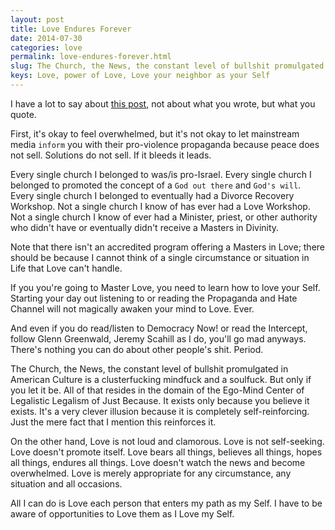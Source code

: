 ```yaml
---
layout: post
title: Love Endures Forever
date: 2014-07-30
categories: love
permalink: love-endures-forever.html
slug: The Church, the News, the constant level of bullshit promulgated in American Culture is a clusterfucking mindfuck and a soulfuck. But only if you let it be.
keys: Love, power of Love, Love your neighbor as your Self
---
```

I have a lot to say about [this post][robynfb], not about what you wrote, but what you quote.

First, it's okay to feel overwhelmed, but it's not okay to let mainstream media `inform` you with their pro-violence propaganda because peace does not sell. Solutions do not sell. If it bleeds it leads.

Every single church I belonged to was/is pro-Israel. Every single church I belonged to promoted the concept of a `God out there` and `God's will`. Every single church I belonged to eventually had a Divorce Recovery Workshop. Not a single church I know of has ever had a Love Workshop. Not a single church I know of ever had a Minister, priest, or other authority who didn't have or eventually didn't receive a Masters in Divinity.

Note that there isn't an accredited program offering a Masters in Love; there should be because I cannot think of a single circumstance or situation in Life that Love can't handle.

If you you're going to Master Love, you need to learn how to love your Self. Starting your day out listening to or reading the Propaganda and Hate Channel will not magically awaken your mind to Love. Ever.

And even if you do read/listen to Democracy Now! or read the Intercept, follow Glenn Greenwald, Jeremy Scahill as I do, you'll go mad anyways. There's nothing you can do about other people's shit. Period.

The Church, the News, the constant level of bullshit promulgated in American Culture is a clusterfucking mindfuck and a soulfuck. But only if you let it be. All of that resides in the domain of the Ego-Mind Center of Legalistic Legalism of Just Because. It exists only because you believe it exists. It's a very clever illusion because it is completely self-reinforcing. Just the mere fact that I mention this reinforces it.

On the other hand, Love is not loud and clamorous. Love is not self-seeking. Love doesn't promote itself. Love bears all things, believes all things, hopes all things, endures all things. Love doesn't watch the news and become overwhelmed. Love is merely appropriate for any circumstance, any situation and all occasions.

All I can do is Love each person that enters my path as my Self. I have to be aware of opportunities to Love them as I Love my Self.

[robynfb]: https://www.facebook.com/that.robyn/posts/10153037768024502